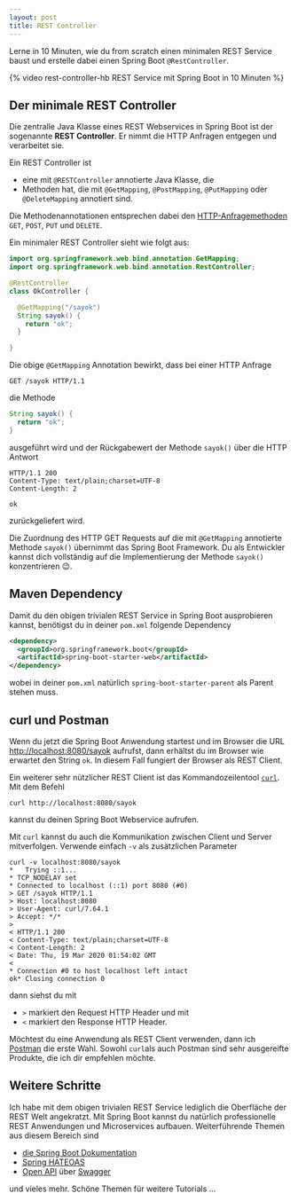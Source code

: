 ```yaml
---
layout: post
title: REST Controller
---
```

Lerne in 10 Minuten, wie du from scratch einen minimalen REST Service baust und erstelle dabei einen Spring Boot `@RestController`.

{% video rest-controller-hb REST Service mit Spring Boot in 10 Minuten %}

## Der minimale REST Controller

Die zentralle Java Klasse eines REST Webservices in Spring Boot ist der sogenannte **REST Controller**. Er nimmt die HTTP Anfragen entgegen und verarbeitet sie.

Ein REST Controller ist
- eine mit `@RESTController` annotierte Java Klasse, die
- Methoden hat, die mit `@GetMapping`, `@PostMapping`, `@PutMapping` oder `@DeleteMapping` annotiert sind.

Die Methodenannotationen entsprechen dabei den [HTTP-Anfragemethoden](https://de.wikipedia.org/wiki/Hypertext_Transfer_Protocol#HTTP-Anfragemethoden) `GET`, `POST`, `PUT` und `DELETE`.

Ein minimaler REST Controller sieht wie folgt aus:
```java
import org.springframework.web.bind.annotation.GetMapping;
import org.springframework.web.bind.annotation.RestController;

@RestController
class OkController {

  @GetMapping("/sayok")
  String sayok() {
    return "ok";
  }

}
```

Die obige `@GetMapping` Annotation bewirkt, dass bei einer HTTP Anfrage
```console
GET /sayok HTTP/1.1
```
die Methode
```java
String sayok() {
  return "ok";
}
```
ausgeführt wird und der Rückgabewert der Methode `sayok()` über die HTTP Antwort
```console
HTTP/1.1 200
Content-Type: text/plain;charset=UTF-8
Content-Length: 2

ok
```
zurückgeliefert wird.

Die Zuordnung des HTTP GET Requests auf die mit `@GetMapping` annotierte Methode `sayok()` übernimmt das Spring Boot Framework. Du als Entwickler kannst dich vollständig auf die Implementierung der Methode `sayok()` konzentrieren 😉.

## Maven Dependency

Damit du den obigen trivialen REST Service in Spring Boot ausprobieren kannst, benötigst du in deiner `pom.xml` folgende Dependency
```xml
<dependency>
  <groupId>org.springframework.boot</groupId>
  <artifactId>spring-boot-starter-web</artifactId>
</dependency>
```
wobei in deiner `pom.xml` natürlich `spring-boot-starter-parent` als Parent stehen muss.

## curl und Postman

Wenn du jetzt die Spring Boot Anwendung startest und im Browser die URL [http://localhost:8080/sayok](http://localhost:8080/sayok) aufrufst, dann erhältst du im Browser wie erwartet den String `ok`. In diesem Fall fungiert der Browser als REST Client.

Ein weiterer sehr nützlicher REST Client ist das Kommandozeilentool [`curl`](https://curl.haxx.se/). Mit dem Befehl
```shell
curl http://localhost:8080/sayok
```
kannst du deinen Spring Boot Webservice aufrufen.

Mit `curl` kannst du auch die Kommunikation zwischen Client und Server mitverfolgen. Verwende einfach `-v` als zusätzlichen Parameter
```shell
curl -v localhost:8080/sayok
*   Trying ::1...
* TCP_NODELAY set
* Connected to localhost (::1) port 8080 (#0)
> GET /sayok HTTP/1.1
> Host: localhost:8080
> User-Agent: curl/7.64.1
> Accept: */*
>
< HTTP/1.1 200
< Content-Type: text/plain;charset=UTF-8
< Content-Length: 2
< Date: Thu, 19 Mar 2020 01:54:02 GMT
<
* Connection #0 to host localhost left intact
ok* Closing connection 0
```

dann siehst du mit
- `>` markiert den Request HTTP Header und mit
- `<` markiert den Response HTTP Header.

Möchtest du eine Anwendung als REST Client verwenden, dann ich [Postman](https://www.postman.com/) die erste Wahl. Sowohl `curl`als auch Postman sind sehr ausgereifte Produkte, die ich dir empfehlen möchte.

## Weitere Schritte

Ich habe mit dem obigen trivialen REST Service lediglich die Oberfläche der REST Welt angekratzt. Mit Spring Boot kannst du natürlich professionelle REST Anwendungen und Microservices aufbauen. Weiterführende Themen aus diesem Bereich sind

- [die Spring Boot Dokumentation](https://spring.io/guides/gs/rest-service/)
- [Spring HATEOAS](https://spring.io/projects/spring-hateoas)
- [Open API](https://www.openapis.org/) über [Swagger](https://swagger.io/)

und vieles mehr.
Schöne Themen für weitere Tutorials ...
